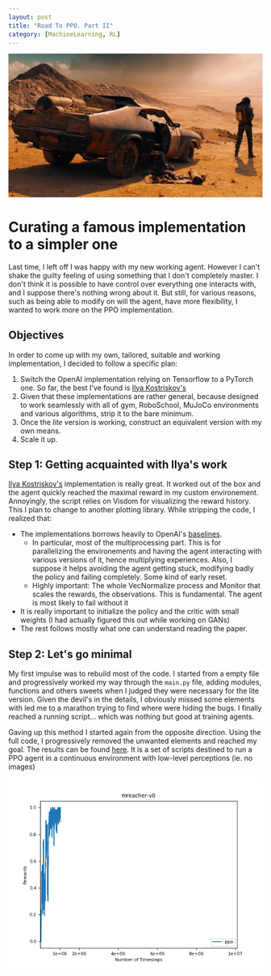 ```yaml
---
layout: post
title: "Road To PPO. Part II"
category: [MachineLearning, RL]
---
```

<img src="/images/ppo2.jpg" class="fit image">

# Curating a famous implementation to a simpler one 


Last time, I left off I was happy with my new working agent. However I can't shake the guilty feeling of using something that I don't completely master. I don't think it is possible to have control over everything one interacts with, and I suppose there's nothing wrong about it. But still, for various reasons, such as being able to modify on will the agent, have more flexibility, I wanted to work more on the PPO implementation. 

## Objectives 

In order to come up with my own, tailored, suitable and working implementation, I decided to follow a specific plan: 

1. Switch the OpenAI implementation relying on Tensorflow to a PyTorch one. So far, the best I've found is [Ilya Kostriskov's](https://github.com/ikostrikov/pytorch-a2c-ppo-acktr)
1. Given that these implementations are rather general, because designed to work seamlessly with all of gym, RoboSchool, MuJoCo environments and various algorithms, strip it to the bare minimum. 
1. Once the *lite* version is working, construct an equivalent version with my own means. 
1. Scale it up. 

## Step 1: Getting acquainted with Ilya's work 

[Ilya Kostriskov's](https://github.com/ikostrikov/pytorch-a2c-ppo-acktr) implementation is really great. It worked out of the box and the agent quickly reached the maximal reward in my custom environement. Annoyingly, the script relies on Visdom for visualizing the reward history. This I plan to change to another plotting library. 
While stripping the code, I realized that: 

* The implementations borrows heavily to OpenAI's [baselines](https://github.com/openai/baselines). 
    * In particular, most of the multiprocessing part. This is for parallelizing the environements and having the agent interacting with various versions of it, hence multiplying experiences. Also, I suppose it helps avoiding the agent getting stuck, modifying badly the policy and failing completely. Some kind of early reset. 
    * Highly important: The whole VecNormalize process and Monitor that scales the rewards, the observations. This is fundamental. The agent is most likely to fail without it
* It is really important to initialize the policy and the critic with small weights (I had actually figured this out while working on GANs)
* The rest follows mostly what one can understand reading the paper. 


## Step 2: Let's go minimal

My first impulse was to rebuild most of the code. I started from a empty file and progressively worked my way through the `main.py` file, adding modules, functions and others sweets when I judged they were necessary for the lite version. Given the devil's in the details, I obviously missed some elements with led me to a marathon trying to find where were hiding the bugs. I finally reached a running script... which was nothing but good at training agents. 

Gaving up this method I started again from the opposite direction. Using the full code, I progressively removed the unwanted elements and reached my goal. 
The results can be found [here](https://github.com/Mehd634). It is a set of scripts destined to run a PPO agent in a continuous environment with low-level perceptions (ie. no images)

![My agent's results in my environment](/images/ppomehd.png "PPO's power")
